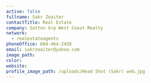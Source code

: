 ```yaml
---
active: false
fullname: Sakr Zeaiter
contactTitle: Real Estate
company: Sutton Grp West Coast Realty
network:
  - realestateagents
phoneOffice: 604-464-2458
email: sakrzeaiter@yahoo.com
image_path:
color:
website:
profile_image_path: /uploads/Head Shot (Sakr) web.jpg
---
```



